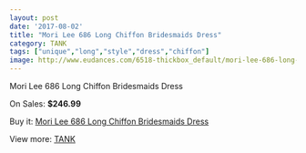 ```yaml
---
layout: post
date: '2017-08-02'
title: "Mori Lee 686 Long Chiffon Bridesmaids Dress"
category: TANK
tags: ["unique","long","style","dress","chiffon"]
image: http://www.eudances.com/6518-thickbox_default/mori-lee-686-long-chiffon-bridesmaids-dress.jpg
---
```

Mori Lee 686 Long Chiffon Bridesmaids Dress

On Sales: **$246.99**
<a href="https://www.eudances.com/en/tank/2388-mori-lee-686-long-chiffon-bridesmaids-dress.html"><amp-img layout="responsive" width="600" height="600" src="//www.eudances.com/6518-thickbox_default/mori-lee-686-long-chiffon-bridesmaids-dress.jpg" alt="Mori Lee 686 Long Chiffon Bridesmaids Dress 0" /></a>
<a href="https://www.eudances.com/en/tank/2388-mori-lee-686-long-chiffon-bridesmaids-dress.html"><amp-img layout="responsive" width="600" height="600" src="//www.eudances.com/6519-thickbox_default/mori-lee-686-long-chiffon-bridesmaids-dress.jpg" alt="Mori Lee 686 Long Chiffon Bridesmaids Dress 1" /></a>

Buy it: [Mori Lee 686 Long Chiffon Bridesmaids Dress](https://www.eudances.com/en/tank/2388-mori-lee-686-long-chiffon-bridesmaids-dress.html "Mori Lee 686 Long Chiffon Bridesmaids Dress")

View more: [TANK](https://www.eudances.com/en/28-tank "TANK")